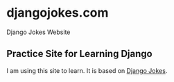 # djangojokes.com
Django Jokes Website
## Practice Site for Learning Django
I am using this site to learn. It is based on 
[Django Jokes](https://www.django-jokes.com).